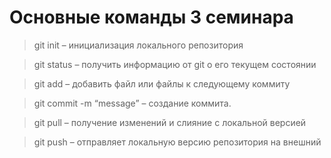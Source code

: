 # Основные команды 3 семинара

> git init – инициализация локального репозитория

> git status – получить информацию от git о его текущем состоянии

> git add – добавить файл или файлы к следующему коммиту

> git commit -m “message” – создание коммита.

> git pull – получение изменений и слияние с локальной версией

> git push – отправляет локальную версию репозитория на внешний
